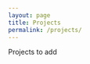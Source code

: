 ```yaml
---
layout: page
title: Projects
permalink: /projects/
---
```


Projects to add




<!-- ### More Information

More Information on project goes here

### Contact me

[wangcongcongcc@gmail.com](mailto:wangcongcongcc@gmail.com) -->